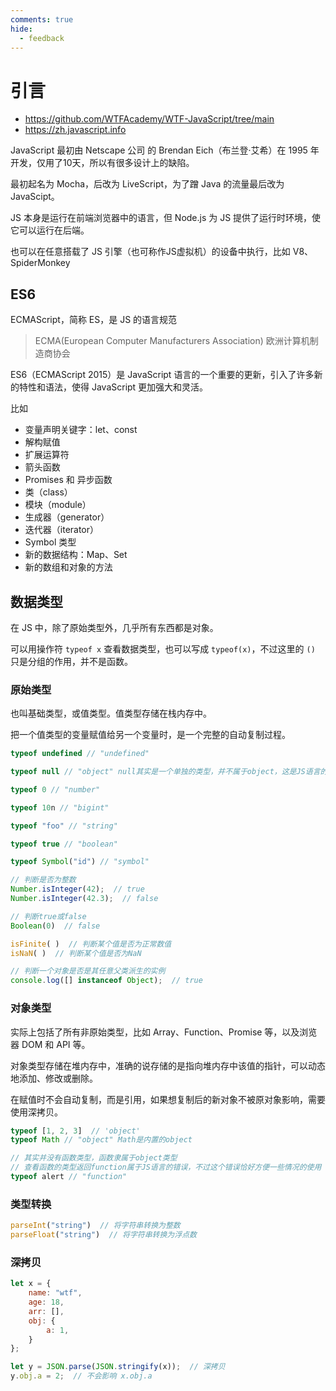 ```yaml
---
comments: true
hide:
  - feedback
---
```


# 引言

- <https://github.com/WTFAcademy/WTF-JavaScript/tree/main>
- <https://zh.javascript.info>

JavaScript 最初由 Netscape 公司 的 Brendan Eich（布兰登·艾希）在 1995 年开发，仅用了10天，所以有很多设计上的缺陷。

最初起名为 Mocha，后改为 LiveScript，为了蹭 Java 的流量最后改为 JavaScipt。

JS 本身是运行在前端浏览器中的语言，但 Node.js 为 JS 提供了运行时环境，使它可以运行在后端。

也可以在任意搭载了 JS 引擎（也可称作JS虚拟机）的设备中执行，比如 V8、SpiderMonkey

## ES6

ECMAScript，简称 ES，是 JS 的语言规范

> ECMA(European Computer Manufacturers Association) 欧洲计算机制造商协会

ES6（ECMAScript 2015）是 JavaScript 语言的一个重要的更新，引入了许多新的特性和语法，使得 JavaScript 更加强大和灵活。

比如

- 变量声明关键字：let、const
- 解构赋值
- 扩展运算符
- 箭头函数
- Promises 和 异步函数
- 类（class）
- 模块（module）
- 生成器（generator）
- 迭代器（iterator）
- Symbol 类型
- 新的数据结构：Map、Set
- 新的数组和对象的方法

## 数据类型

在 JS 中，除了原始类型外，几乎所有东西都是对象。

可以用操作符 `typeof x` 查看数据类型，也可以写成 `typeof(x)`，不过这里的 `()` 只是分组的作用，并不是函数。

### 原始类型

也叫基础类型，或值类型。值类型存储在栈内存中。

把一个值类型的变量赋值给另一个变量时，是一个完整的自动复制过程。

```js
typeof undefined // "undefined"

typeof null // "object" null其实是一个单独的类型，并不属于object，这是JS语言的一个错误

typeof 0 // "number"

typeof 10n // "bigint"

typeof "foo" // "string"

typeof true // "boolean"

typeof Symbol("id") // "symbol"
```

```js
// 判断是否为整数
Number.isInteger(42);  // true
Number.isInteger(42.3);  // false

// 判断true或false
Boolean(0)  // false

isFinite( )  // 判断某个值是否为正常数值
isNaN( )  // 判断某个值是否为NaN

// 判断一个对象是否是其任意父类派生的实例
console.log([] instanceof Object);  // true
```

### 对象类型

实际上包括了所有非原始类型，比如 Array、Function、Promise 等，以及浏览器 DOM 和 API 等。

对象类型存储在堆内存中，准确的说存储的是指向堆内存中该值的指针，可以动态地添加、修改或删除。

在赋值时不会自动复制，而是引用，如果想复制后的新对象不被原对象影响，需要使用深拷贝。

```js
typeof [1, 2, 3]  // 'object'
typeof Math // "object" Math是内置的object

// 其实并没有函数类型，函数隶属于object类型
// 查看函数的类型返回function属于JS语言的错误，不过这个错误恰好方便一些情况的使用
typeof alert // "function"
```

### 类型转换

```js
parseInt("string")  // 将字符串转换为整数
parseFloat("string")  // 将字符串转换为浮点数
```

### 深拷贝

```js
let x = {
    name: "wtf",
    age: 18,
    arr: [],
    obj: {
        a: 1,
    }
};

let y = JSON.parse(JSON.stringify(x));  // 深拷贝
y.obj.a = 2;  // 不会影响 x.obj.a
```
